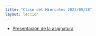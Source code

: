 ```yaml
---
title: "Clase del Miércoles 2022/09/28"
layout: leccion
---
```


* [Presentación de la asignatura]({{site.baseurl}}/tema0-presentacion/)